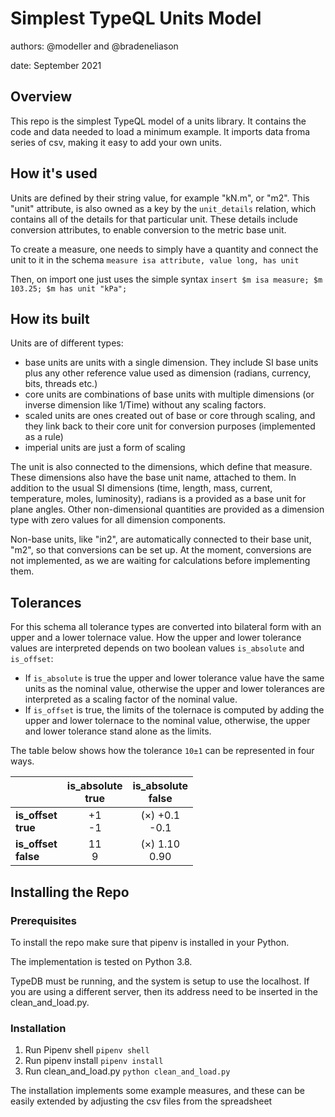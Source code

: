 # Simplest TypeQL Units Model
authors: @modeller and @bradeneliason

date: September 2021

## Overview
This repo is the simplest TypeQL model of a units library. It contains the code and data needed to load a minimum example. It imports data froma series of csv, making it easy to add your own units.

## How it's used
Units are defined by their string value, for example "kN.m", or "m2". This "unit" attribute, is also owned as a key by the ```unit_details``` relation, which contains all of the details for that particular unit. These details include conversion attributes, to enable conversion to the metric base unit. 

To create a measure, one needs to simply have a quantity and connect the unit to it in the schema
```measure isa attribute, value long, has unit```

Then, on import one just uses the simple syntax
```insert $m isa measure; $m 103.25; $m has unit "kPa";```

## How its built
Units are of different types:
- base units are units with a single dimension. They include SI base units plus any other reference value used as dimension (radians, currency, bits, threads etc.) 
- core units are combinations of base units with multiple dimensions (or inverse dimension like 1/Time) without any scaling factors.
- scaled units are ones created out of base or core through scaling, and they link back to their core unit for conversion purposes (implemented as a rule)
- imperial units are just a form of scaling

The unit is also connected to the dimensions, which define that measure. These dimensions also have the base unit name, attached to them. In addition to the usual SI dimensions (time, length, mass, current, temperature, moles, luminosity), radians is a provided as a base unit for plane angles. Other non-dimensional quantities are provided as a dimension type with zero values for all dimension components. 

Non-base units, like "in2", are automatically connected to their base unit, "m2", so that conversions can be set up. At the moment, conversions are not implemented, as we are waiting for calculations before implementing them.

## Tolerances

For this schema all tolerance types are converted into bilateral form with an upper and a lower tolernace value. How the upper and lower tolerance values are interpreted depends on two boolean values `is_absolute` and `is_offset`:
 - If `is_absolute` is true the upper and lower tolerance value have the same units as the nominal value, otherwise the upper and lower tolerances are interpreted as a scaling factor of the nominal value. 
 - If `is_offset` is true, the limits of the tolernace is computed by adding the upper and lower tolernace to the nominal value, otherwise, the upper and lower tolerance stand alone as the limits. 

The table below shows how the tolerance `10±1` can be represented in four ways. 

|                         | **is_absolute<br>true** | **is_absolute<br>false** |
|-------------------------|:-----------------------:|:------------------------:|
| **is_offset<br>true**   | +1 <br> -1              | (×) +0.1 <br> -0.1       |
| **is_offset<br>false**  | 11 <br> 9               | (×) 1.10 <br> 0.90       |

## Installing the Repo

### Prerequisites
To install the repo make sure that pipenv is installed in your Python. 

The implementation is tested on Python 3.8.

TypeDB must be running, and the system is setup to use the localhost. If you are using a different server, then its address need to be inserted in the clean_and_load.py.

### Installation
1. Run Pipenv shell
```pipenv shell```
2. Run pipenv install
```pipenv install```
3. Run clean_and_load.py
```python clean_and_load.py```

The installation implements some example measures, and these can be easily extended by adjusting the csv files from the spreadsheet
